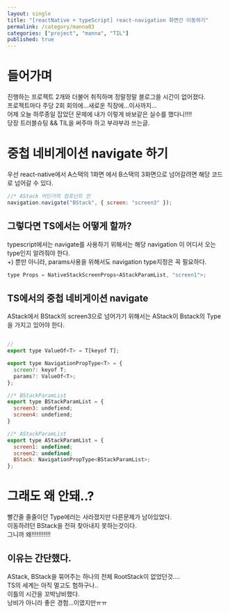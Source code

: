 ```yaml
---
layout: single
title: "[reactNative + typeScript] react-navigation 화면간 이동하기"
permalink: /category/manna03
categories: ["project", "manna", "TIL"]
published: true
---
```


# 들어가며

진행하는 프로젝트 2개와 더불어 취직하며 정말정말 블로그쓸 시간이 없어졌다.  
프로젝트마다 주당 2회 회의에...새로운 직장에...이사까지...  
어제 오늘 하루종일 잡았던 문제에 내가 이렇게 바보같은 실수를 했다니!!!!  
당장 트러블슈팅 && TIL을 써주마 하고 부랴부랴 쓰는글.

# 중첩 네비게이션 navigate 하기

우선 react-native에서 A스택의 1화면 에서 B스택의 3화면으로 넘어갈려면 해당 코드로 넘어갈 수 있다.

```js
//* AStack 어딘가의 컴포넌트 안
navigation.navigate("BStack", { screen: "screen3" });
```

## 그렇다면 TS에서는 어떻게 할까?

typescript에서는 navigate를 사용하기 위해서는 해당 navigation 이 어디서 오는 type인지 알려줘야 한다.  
+) 뿐만 아니라, params사용을 위해서도 navigation type지정은 꼭 필요하다.

```js
type Props = NativeStackScreenProps<AStackParamList, "screen1">;
```

## TS에서의 중첩 네비게이션 navigate

AStack에서 BStack의 screen3으로 넘어가기 위해서는 AStack이 Bstack의 Type을 가지고 있어야 한다.

```js

//
export type ValueOf<T> = T[keyof T];

export type NavigationPropType<T> = {
  screen?: keyof T;
  params?: ValueOf<T>;
};

//* BStackParamList
export type BStackParamList = {
  screen3: undefiend;
  screen4: undefiend;
}

//* AStackParamList
export type AStackParamList = {
  screen1: undefined;
  screen2: undefined;
  BStack: NavigationPropType<BStackParamList>;
};
```

# 그래도 왜 안돼..?

빨간줄 줄줄이던 Type에러는 사라졌지만 다른문제가 남아있었다.  
이동하려던 BStack을 전혀 찾아내지 못하는것이다.  
그니까 왜!!!!!!!!!!!

## 이유는 간단했다.

AStack, BStack을 묶어주는 하나의 전체 RootStack이 없었던것....  
TS의 세계는 아직 멀고도 험하구나..  
이틀의 시간을 꼬박낭비했다.  
낭비가 아니라 좋은 경험...이였지만ㅠㅠ
